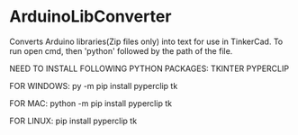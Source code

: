 # ArduinoLibConverter
Converts Arduino libraries(Zip files only) into text for use in TinkerCad. To run open cmd, then 'python' followed by the path of the file.

NEED TO INSTALL FOLLOWING PYTHON PACKAGES:
TKINTER
PYPERCLIP

FOR WINDOWS: 
py -m pip install pyperclip tk

FOR MAC: 
python -m pip install pyperclip tk

FOR LINUX:
pip install pyperclip tk




